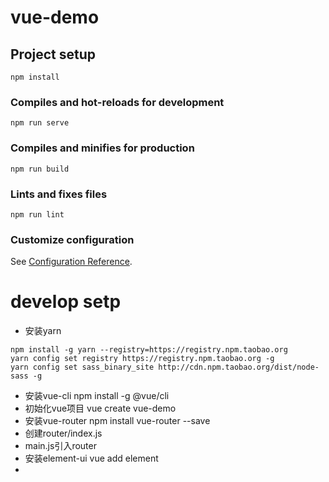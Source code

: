 # vue-demo

## Project setup
```
npm install
```


### Compiles and hot-reloads for development
```
npm run serve
```

### Compiles and minifies for production
```
npm run build
```

### Lints and fixes files
```
npm run lint
```

### Customize configuration
See [Configuration Reference](https://cli.vuejs.org/config/).


# develop setp
- 安装yarn 
```
npm install -g yarn --registry=https://registry.npm.taobao.org
yarn config set registry https://registry.npm.taobao.org -g
yarn config set sass_binary_site http://cdn.npm.taobao.org/dist/node-sass -g
```
- 安装vue-cli npm install -g @vue/cli
- 初始化vue项目 vue create vue-demo
- 安装vue-router npm install vue-router --save
- 创建router/index.js
- main.js引入router
- 安装element-ui vue add element
- 




